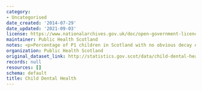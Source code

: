 ```yaml
---
category:
- Uncategorised
date_created: '2014-07-29'
date_updated: '2021-09-03'
license: https://www.nationalarchives.gov.uk/doc/open-government-licence/version/3/
maintainer: Public Health Scotland
notes: <p>Percentage of P1 children in Scotland with no obvious decay experience.</p>
organization: Public Health Scotland
original_dataset_link: http://statistics.gov.scot/data/child-dental-health
records: null
resources: []
schema: default
title: Child Dental Health
---
```

